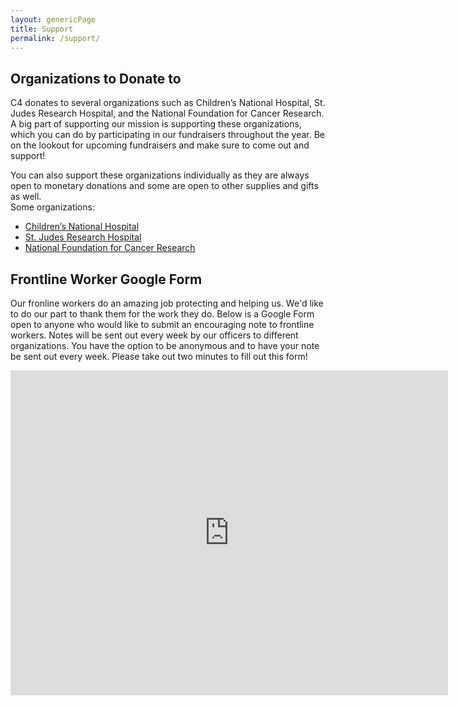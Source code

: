 ```yaml
---
layout: genericPage
title: Support
permalink: /support/
---
```


## Organizations to Donate to 

C4 donates to several organizations such as Children’s National Hospital, St. Judes Research Hospital, and the National Foundation for Cancer Research. A big part of supporting our mission is supporting these organizations, which you can do by participating in our fundraisers throughout the year. Be on the lookout for upcoming fundraisers and make sure to come out and support!  

You can also support these organizations individually as they are always open to monetary donations and some are open to other supplies and gifts as well.  
Some organizations:

- [Children’s National Hospital](https://childrensnational.org/visit/resources-for-families/family-services/volunteer/donations)
- [St. Judes Research Hospital](https://www.stjude.org/donate/donate-to-st-jude.html)
- [National Foundation for Cancer Research](https://nfcr.org/ways-to-give)

## Frontline Worker Google Form

Our fronline workers do an amazing job protecting and helping us. We'd like to do our part to thank them for the work they do. Below is a Google Form open to anyone who would like to submit an encouraging note to frontline workers. Notes will be sent out every week by our officers to different organizations. You have the option to be anonymous and to have your note be sent out every week. Please take out two minutes to fill out this form!  

<p align="center"><iframe src="https://docs.google.com/forms/d/e/1FAIpQLSckmMWFTtOIDt_a52FPPwxD0BObQAHtTZqh4XRTHkpUfWGoag/viewform?embedded=true" width="700" height="520" frameborder="0" marginheight="0" marginwidth="0">Loading…</iframe><p>
